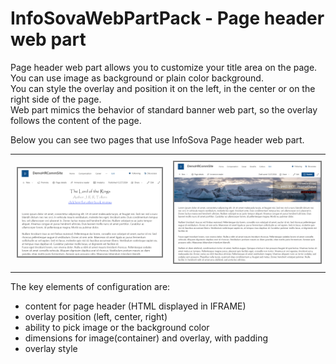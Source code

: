 # InfoSovaWebPartPack - Page header web part

Page header web part allows you to customize your title area on the page.<br/>
You can use image as background or plain color background.<br/>
You can style the overlay and position it on the left, in the center or on the right side of the page.<br/>
Web part mimics the behavior of standard banner web part, so the overlay follows the content of the page.

Below you can see two pages that use InfoSova Page header web part.

<table>
<tr><td style="padding:10px;border:none;">
<img src= "ScreenPageHeader1.png" alt="Example of the Page Header web part 1" style="border: 2px solid grey;">
</td>
<td style="padding:10px;border:none;">
<img src= "ScreenPageHeader2.png" alt="Example of the Page Header web part 2" style="border: 2px solid grey;">
</td>
</tr>
</table>

The key elements of configuration are:
- content for page header (HTML displayed in IFRAME)
- overlay position (left, center, right)
- ability to pick image or the background color
- dimensions for image(container) and overlay, with padding
- overlay style

